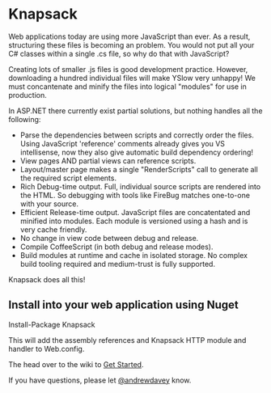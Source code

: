 # Knapsack
Web applications today are using more JavaScript than ever. As a result, structuring these files is becoming an problem. You would not put all your C# classes within a single .cs file, so why do that with JavaScript?

Creating lots of smaller .js files is good development practice. However, downloading a hundred individual files will make YSlow very unhappy! We must concantenate and minify the files into logical "modules" for use in production.

In ASP.NET there currently exist partial solutions, but nothing handles all the following:

* Parse the dependencies between scripts and correctly order the files.
  Using JavaScript 'reference' comments already gives you VS intellisense, now they also give automatic build dependency ordering!
* View pages AND partial views can reference scripts.
* Layout/master page makes a single "RenderScripts" call to generate all the required script elements.
* Rich Debug-time output.
  Full, individual source scripts are rendered into the HTML. So debugging with tools like FireBug matches one-to-one with your source.
* Efficient Release-time output.
  JavaScript files are concatentated and minified into modules. Each module is versioned using a hash and is very cache friendly.
* No change in view code between debug and release.
* Compile CoffeeScript (in both debug and release modes).
* Build modules at runtime and cache in isolated storage.
  No complex build tooling required and medium-trust is fully supported.

Knapsack does all this!

## Install into your web application using Nuget
Install-Package Knapsack

This will add the assembly references and Knapsack HTTP module and handler to Web.config. 

The head over to the wiki to [Get Started](https://github.com/andrewdavey/knapsack/wiki/Getting-Started).

If you have questions, please let [@andrewdavey](http://twitter.com/andrewdavey) know.
